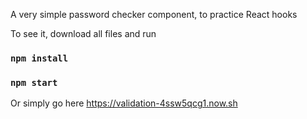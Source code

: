 A very simple password checker component, to practice React hooks

To see it, download all files and run

### `npm install`

### `npm start`

Or simply go here https://validation-4ssw5qcg1.now.sh


